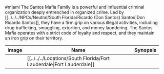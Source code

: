 #miami 
The Santos Mafia Family is a powerful and influential criminal organization deeply entrenched in organized crime. Led by [[../../../NPCs/Neutral/South Florida/Ricardo (Don Santos) Santos|Don Ricardo Santos]], they have a firm grip on various illegal activities, including drug trafficking, smuggling, extortion, and money laundering. The Santos Mafia operates with a strict code of loyalty and respect, and they maintain an iron grip on their territory.

 
| Image | Name   | Synopsis |
| ----- | ------ | -------- |
|       | [[../../../Locations/South Florida/Fort Lauderdale\|Fort Lauderdale]] |         |